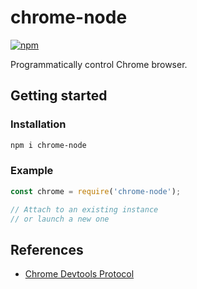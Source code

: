 # chrome-node

[![npm](https://img.shields.io/npm/v/chrome-node.svg?style=flat-square)]()

Programmatically control Chrome browser.

## Getting started

### Installation

```sh
npm i chrome-node
```

### Example

```js
const chrome = require('chrome-node');

// Attach to an existing instance
// or launch a new one
```

## References

 - [Chrome Devtools Protocol](https://chromedevtools.github.io/devtools-protocol/)